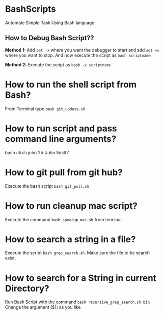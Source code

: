 # BashScripts
Automate Simple Task Using Bash language

## How to Debug Bash Script??
**Method 1:** Add `set -x` where you want the debugger to start and add `set +x` where you want to stop. And now execute the script as `bash scriptname`

**Method 2:** Execute the script as `bash -x scriptname`

# How to run the shell script from Bash?
From Terminal type `bash git_update.sh`

# How to run script and pass command line arguments?
bash cli.sh john 25 'John Smith'

# How to git pull from git hub?
Execute the bash script `bash git_pull.sh`

# How to run cleanup mac script?
Execute the command `bash speedup_mac.sh` from terminal

# How to search a string in a file?
Execute the script `bash grep_search.sh`. Make sure the file to be search exist.

# How to search for a String in current Directory?
Run Bash Script with the command `bash recursive_grep_search.sh bin` Change the argument ($1) as you like


